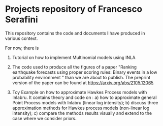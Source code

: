 # Projects repository of Francesco Serafini

This repository contains the code and documents I have produced in various context.

For now, there is 

1) Tutorial on how to implement Multinomial models using INLA

2) The code used to produce all the figures of a paper "Ranking earthquake forecasts using proper scoring rules: Binary events in a low probability environment
" than we are about to publish. The preprint version of the paper can be found at https://arxiv.org/abs/2105.12065

3) Toy Example on how to approximate Hawkes Process models with Inlabru. It contains theory and code on : a) how to approximate general Point Process models with Inlabru (linear log intensity); b) discuss three approximation methods for Hawkes process models (non-linear log intensity);  c) compare the methods results visually and extend to the case where we consider priors. 